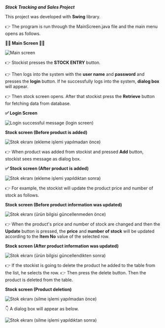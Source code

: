 ***Stock Tracking and Sales Project***

This project was developed with **Swing** library.

:point_right: The program is run through the MainScreen.java file and the main menu opens as follows.

**:tada::tada: Main Screen :tada::tada:**

![Main screen](https://user-images.githubusercontent.com/79416722/153661087-acf7a437-4f23-4f2a-8ce1-7ba2b7f756e0.PNG)

:point_right: Stockist presses the **STOCK ENTRY** button.

:point_right: Then logs into the system with the **user name** and **password** and presses the **login** button. If he successfully logs into the system, **dialog box** will appear.

:point_right: Then stock screen opens. After that stockist press the **Retrieve** button for fetching data from database.

**:white_check_mark: Login Screen**

![Login successful message (login screen)](https://user-images.githubusercontent.com/79416722/153662709-400015c1-7369-4fc9-867f-3a0cc38aa365.PNG)


**Stock screen (Before product is added)**

![Stok ekranı (ekleme işlemi yapılmadan önce)](https://user-images.githubusercontent.com/79416722/153663431-fa3087c8-9159-4fd6-b44d-db2ac0455bde.PNG)

:point_right: When product was added from stockist and pressed **Add** button, stockist sees message as dialog box.

**:white_check_mark: Stock screen (After product is added)**

![Stok ekranı (ekleme işlemi yapıldıktan sonra)](https://user-images.githubusercontent.com/79416722/153663726-0c7b339a-315b-4325-9d6f-4c401c1d57d7.PNG)


:point_right: For example, the stockist will update the product price and number of stock as follows. 

**Stock screen (Before product information was updated)**

![Stok ekranı (ürün bilgisi güncellenmeden önce)](https://user-images.githubusercontent.com/79416722/153664932-9129c6b1-1901-4d0a-8183-711fbc51436c.PNG)


:point_right: When the product's price and number of stock are changed and then the **Update** button is pressed, the **price** and **number of stock** will be updated according to the **Item No** value of the selected row.

**Stock screen (After product information was updated)**

![Stok ekranı (ürün bilgisi güncellendikten sonra)](https://user-images.githubusercontent.com/79416722/153664991-9abb9c88-0702-4ba2-92fa-c11234dae669.PNG)


:point_right: If the stockist is going to delete the product he added to the table from the list, he selects the row.
:point_right: Then press the delete button. Then the product is deleted from the table.

**Stock screen (Product deletion)**

![Stok ekranı (silme işlemi yapılmadan önce)](https://user-images.githubusercontent.com/79416722/153665723-dbc7ae1c-1654-4bbd-bc99-a3ec785198a5.PNG)


:point_down: A dialog box will appear as below.

![Stok ekranı (silme işlemi yapıldıktan sonra)](https://user-images.githubusercontent.com/79416722/153665978-7eec5378-807c-42f5-adde-e005189e4f7e.PNG)
